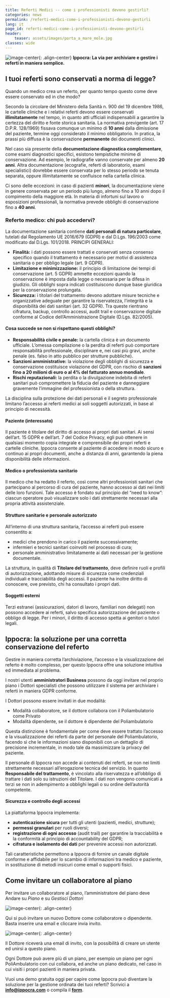 ```yaml
---
title: Referti Medici -- come i professionisti devono gestirli?
categories: news
permalink: /referti-medici-come-i-professionisti-devono-gestirli
lang: it
page_id: referti-medici-come-i-professionisti-devono-gestirli
header:
    teaser: assets/images/porta_a_mare_mole.jpg
classes: wide
---
```



<!-- [![](img.jpg)](img.jpg) -->
![image-center](assets/images/porta_a_mare_mole.jpg){: .align-center}
**Ippocra: La via per archiviare e gestire i referti in maniera semplice.**


## I tuoi referti sono conservati a norma di legge?

Quando un medico crea un referto, per quanto tempo questo come deve essere conservato ed in che modo?

Secondo la circolare del Ministero della Sanità n. 900 del 19 dicembre 1986, le cartelle cliniche e i relativi referti devono essere conservati **illimitatamente** nel tempo, in quanto atti ufficiali indispensabili a garantire la certezza del diritto e fonte storica sanitaria. La normativa previgente (art. 17 D.P.R. 128/1969) fissava comunque un minimo di **10 anni** dalla dimissione del paziente, termine oggi considerato il minimo obbligatorio. In pratica, la prassi più diffusa è la conservazione **permanente** dei documenti clinici.

Nel caso sia presente della **documentazione diagnostica complementare**, come esami diagnostici specifici, esistono tempistiche minime di conservazione. Ad esempio, le radiografie vanno conservate per almeno **20 anni**. Altra documentazione (ecografie, referti di laboratorio, esami specialistici) dovrebbe essere conservata per lo stesso periodo se tenuta separata, oppure illimitatamente se confluisce nella cartella clinica.

Ci sono delle eccezioni: in caso di pazienti **minori**, la documentazione viene in genere conservata per un periodo più lungo, almeno fino a 10 anni dopo il compimento della maggiore età. In materia di infortuni sul lavoro o esposizioni professionali, la normativa prevede obblighi di conservazione fino a **40 anni**.


### Referto medico: chi può accedervi?

La documentazione sanitaria contiene **dati personali di natura particolare**, tutelati dal Regolamento UE 2016/679 (GDPR) e dal D.Lgs. 196/2003 come modificato dal D.Lgs. 101/2018. PRINCIPI GENERALI:



* **Finalità:** i dati possono essere trattati e conservati senza consenso specifico quando il trattamento è necessario per motivi di assistenza sanitaria o per obbligo legale (art. 9 GDPR).
* **Limitazione e minimizzazione:** il principio di limitazione dei tempi di conservazione (art. 5 GDPR) ammette eccezioni quando la conservazione è imposta dalla legge o necessaria per la difesa in giudizio. Gli obblighi sopra indicati costituiscono dunque base giuridica per la conservazione prolungata.
* **Sicurezza:** i titolari del trattamento devono adottare misure tecniche e organizzative adeguate per garantire la riservatezza, l’integrità e la disponibilità dei dati sanitari (art. 32 GDPR). Tra queste rientrano cifratura, backup, controllo accessi, audit trail e conservazione digitale conforme al Codice dell’Amministrazione Digitale (D.Lgs. 82/2005).


#### Cosa succede se non si rispettano questi obblighi?



* **Responsabilità civile e penale:** la cartella clinica è un documento ufficiale. L’omessa compilazione o la perdita di referti può comportare responsabilità professionale, disciplinare e, nei casi più gravi, anche penale (es. falso in atto pubblico per strutture pubbliche).
* **Sanzioni amministrative:** la violazione degli obblighi di sicurezza e conservazione costituisce violazione del GDPR, con rischio di **sanzioni fino a 20 milioni di euro o al 4% del fatturato annuo mondiale**.
* **Rischi reputazionali:** la perdita o la divulgazione indebita di referti sanitari può compromettere la fiducia del paziente e danneggiare gravemente l’immagine del professionista o della struttura.

La disciplina sulla protezione dei dati personali e il segreto professionale limitano l’accesso ai referti medici ai soli soggetti autorizzati, in base al principio di necessità.


#### **Paziente (interessato)**

Il paziente è titolare del diritto di accesso ai propri dati sanitari. Ai sensi dell’art. 15 GDPR e dell’art. 7 del Codice Privacy, egli può ottenere in qualsiasi momento copia integrale e comprensibile dei propri referti e cartelle cliniche. Ippocra consente al paziente di accedere in modo sicuro e continuo ai propri documenti, anche a distanza di anni, garantendo la piena disponibilità delle informazioni.


#### **Medico o professionista sanitario**

Il medico che ha redatto il referto, così come altri professionisti sanitari che partecipano al percorso di cura del paziente, hanno accesso ai dati nei limiti delle loro funzioni. Tale accesso è fondato sul principio del “need to know”: ciascun operatore può visualizzare solo i dati strettamente necessari alla propria attività assistenziale.


#### **Strutture sanitarie e personale autorizzato**

All’interno di una struttura sanitaria, l’accesso ai referti può essere consentito a:

* medici che prendono in carico il paziente successivamente;
* infermieri e tecnici sanitari coinvolti nel processo di cura;
* personale amministrativo limitatamente ai dati necessari per la gestione documentale.

La struttura, in qualità di **Titolare del trattamento**, deve definire ruoli e profili di autorizzazione, adottando misure di sicurezza come credenziali individuali e tracciabilità degli accessi. Il paziente ha inoltre diritto di conoscere, ove previsto, chi ha consultato i propri dati.


#### **Soggetti esterni**

Terzi estranei (assicurazioni, datori di lavoro, familiari non delegati) non possono accedere ai referti, salvo specifica autorizzazione del paziente o obbligo di legge. Per i minori, il diritto di accesso spetta ai genitori o tutori legali.


## Ippocra: la soluzione per una corretta conservazione del referto

Gestire in maniera corretta l’archiviazione, l’accesso e la visualizzazione del referto è molto complesso, per questo Ippocra offre una soluzione intuitiva ed immediata al problema.

I nostri utenti **amministratori Business** possono da oggi invitare nel proprio piano i Dottori specialisti che possono utilizzare il sistema per archiviare i referti in maniera GDPR conforme.

I Dottori possono essere invitati in due modalitá:



* Modalità collaboratore, se il dottore collabora con il Poliambulatorio come Privato
* Modalità dipendente, se il dottore è dipendente del Poliambulatorio

Questa distinzione è fondamentale per come deve essere trattato l’accesso e la visualizzazione dei referti da parte del personale del Poliambulatorio, facendo sì che le informazioni siano disponibili con un dettaglio di precisione incrementale, in modo tale da massimizzare la privacy del paziente.

Il personale di Ippocra non accede ai contenuti dei referti, se non nei limiti strettamente necessari all’erogazione tecnica del servizio. In quanto **Responsabile del trattamento**, è vincolato alla riservatezza e all’obbligo di trattare i dati solo su istruzioni del Titolare. I dati non vengono comunicati a terzi se non in adempimento a obblighi legali o su ordine dell’autorità competente.


#### Sicurezza e controllo degli accessi

La piattaforma Ippocra implementa:

* **autenticazione sicura** per tutti gli utenti (pazienti, medici, strutture);
* **permessi granulari** per ruoli diversi;
* **registrazione di ogni accesso** (audit trail) per garantire la tracciabilità e la conformità al principio di accountability del GDPR;
* **cifratura e isolamento dei dati** per prevenire accessi non autorizzati.

Tali caratteristiche permettono a Ippocra di fornire un canale digitale conforme e affidabile per lo scambio di informazioni tra medico e paziente, in sostituzione di metodi insicuri come email o supporti fisici.

## Come invitare un collaboratore al piano

Per invitare un collaboratore al piano, l’amministratore del piano deve Andare su *Piano* e su *Gestisci Dottori*

 
![image-center](assets/images/gestisci-dottori-it.png){: .align-center}


Qui si può invitare un nuovo Dottore come collaboratore o dipendente. Basta inserire una email e cliccare invia invito.

![image-center](assets/images/invito_dottore_collaboratore-it.png){: .align-center} 

Il Dottore riceverà una email di invito, con la possibilità di creare un utente ed unirsi a questo piano.

Ogni Dottore può avere più di un piano, per esempio un piano per ogni PoliAmbulatorio con cui collabora, ed anche un piano dedicato, nel caso in cui visiti i propri pazienti in maniera privata.

Vuoi una demo gratuita oggi per capire come Ippocra può diventare la soluzione per la gestione ordinata dei tuoi referti? Scrivici a **info@ippocra.com** o compila il **[form](https://ippocra.com/business)**.
